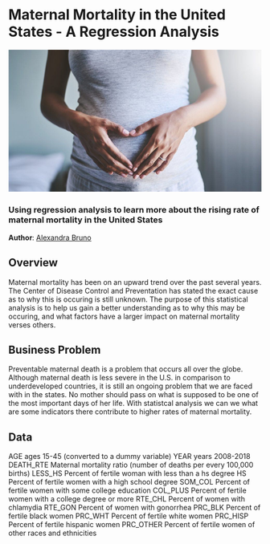 # Maternal Mortality in the United States - A Regression Analysis 

![img](./images/pregnancy.jpg)

### Using regression analysis to learn more about the rising rate of maternal mortality in the United States 

**Author**: [Alexandra Bruno](mailto:alexandrabruno7898@gmail.com)

## Overview

Maternal mortality has been on an upward trend over the past several years. The Center of Disease Control and Preventation has stated the exact cause as to why this is occuring is still unknown. The purpose of this statistical analysis is to help us gain a better understanding as to why this may be occuring, and what factors have a larger impact on maternal mortality verses others. 

## Business Problem 

Preventable maternal death is a problem that occurs all over the globe. Although maternal death is less severe in the U.S. in comparison to underdeveloped countries, it is still an ongoing problem that we are faced with in the states. No mother should pass on what is supposed to be one of the most important days of her life. With statistcal analysis we can we what are some indicators there contribute to higher rates of maternal mortality. 

## Data


AGE	ages 15-45 (converted to a dummy variable)
YEAR	years 2008-2018
DEATH_RTE	Maternal mortality ratio (number of deaths per every 100,000 births)
LESS_HS	Percent of fertile woman with less than a hs degree
HS	Percent of fertile women with a high school degree 
SOM_COL	Percent of fertile women with some college education
COL_PLUS	Percent of fertile women with a college degree or more
RTE_CHL	Percent of women with chlamydia
RTE_GON	Percent of women with gonorrhea
PRC_BLK	Percent of fertile black women 
PRC_WHT	Percent of fertile white women
PRC_HISP	Percent of fertile hispanic women 
PRC_OTHER	Percent of fertile women of other races and ethnicities
